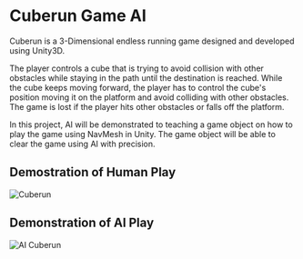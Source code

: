 # Cuberun Game AI
Cuberun is a 3-Dimensional endless running game designed and developed using Unity3D.

The player controls a cube that is trying to avoid collision with other obstacles while staying in the path until the destination is reached. While the cube keeps moving forward, the player has to control the cube's position moving it on the platform and avoid colliding with other obstacles. The game is lost if the player hits other obstacles or falls off the platform.

In this project, AI will be demonstrated to teaching a game object on how to play the game using NavMesh in Unity. The game object will be able to clear the game using AI with precision.

## Demostration of Human Play

![Cuberun](https://i.imgur.com/VQQU9Dl.gif)

## Demonstration of AI Play

![AI Cuberun](https://i.imgur.com/VfvSuIM.gif)

